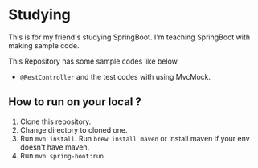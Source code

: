 # Studying
This is for my friend's studying SpringBoot. I'm teaching SpringBoot with making sample code.

This Repository has some sample codes like below.
- `@RestController` and the test codes with using MvcMock.

## How to run on your local ?
1. Clone this repository.
2. Change directory to cloned one.
3. Run `mvn install`. Run `brew install maven` or install maven if your env doesn't have maven.
4. Run `mvn spring-boot:run`
